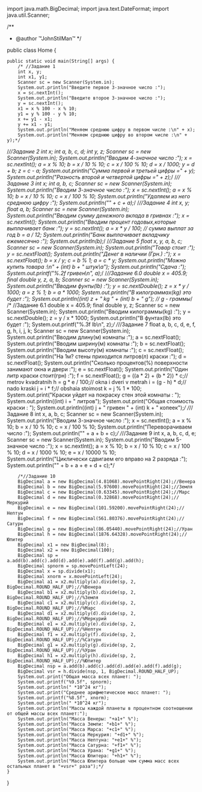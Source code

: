 import java.math.BigDecimal;
import java.text.DateFormat;
import java.util.Scanner;


/**
 * @author ™JohnStilMan™
 */

public class Home {


	public static void main(String[] args) {
		/* //Задание 1
		int x, y;
		int x1, y1;
		Scanner sc = new Scanner(System.in);
		System.out.println("Введите первое 3-значное число :");
		x = sc.nextInt();
		System.out.println("Введите второе 3-значное число :");
		y = sc.nextInt();
		x1 = x % 100 - x % 10;
		y1 = y % 100 - y % 10;
		x += y1 - x1;
		y += x1 - y1;
		System.out.println("Меняем среднюю цифру в первом числе :\n" + x);
		System.out.println("Меняем среднюю цифру во втором числе :\n" + y);*/

 /*//Задание 2
		int x;
		int a, b, c, d;
		int y, z;
		Scanner sc = new Scanner(System.in);
		System.out.println("Вводим 4-значное число :");
		x = sc.nextInt();
		a = x % 10;
		b = x / 10 % 10;
		c = x / 100 % 10;
		d = x / 1000;
		y = d + b;
		z = c - a;
		System.out.println("Сумма первой и третьей цифры =" + y);
		System.out.println("Разность второй и четвертой цифры =" + z);*/
 /*//Задание 3
		int x;
		int a, b, c;
		Scanner sc = new Scanner(System.in);
		System.out.println("Вводим 3-значное число :");
		x = sc.nextInt();
		a = x % 10;
		b = x / 10 % 10;
		c = x / 100 % 10;
		System.out.println("Удаляем из него среднюю цифру :");
		System.out.println("" + c + a);*/
 /*//Задание 4
		int x, y;
		float a, b;
		Scanner sc = new Scanner(System.in);
		System.out.println("Вводим сумму денежного вклада в гривнах :");
		x = sc.nextInt();
		System.out.println("Вводим процент годовых,которые выплачивает банк :");
		y = sc.nextInt();
		a = x * y / 100; // сумма выплат за год
		b = a / 12;
		System.out.println("Банк выплачивает вкладчику ежемесячно :");
		System.out.println(b);*/
 /*//Задание 5
		float x, y, a, b, c;
		Scanner sc = new Scanner(System.in);
		System.out.println("Товар стоит :");
		y = sc.nextFloat();
		System.out.println("Денег в наличии (Грн.) :");
		x = sc.nextFloat();
		b = x / y;
		c = b % 1;
		a = c * y;
		System.out.println("Можно купить товара :\n" + (int) b + " штук\\a");
		System.out.println("Сдача :");
		System.out.printf("%.2f гривен\n", a);*/
 /*//Задание 6.0
		double x = 405.9;
		final double y, z, a, b;
		Scanner sc = new Scanner(System.in);
		System.out.println("Вводим фунты(lb) :");
		y = sc.nextDouble();
		z = x * y / 1000;
		a = z % 1;
		b = a * 1000;
		System.out.println("В килограммах(kg) это будет :");
		System.out.println((int) z + " kg " + (int) b + " g"); // g - граммы*/
/* //Задание 6.1
		double x = 405.9;
		final double y, z;
		Scanner sc = new Scanner(System.in);
		System.out.println("Вводим килограммы(kg) :");
		y = sc.nextDouble();
		z = y / x * 1000;
		System.out.println("В фунтах(lb) это будет :");
		System.out.printf("%.3f lb\n", z);*/
 /*//Задание 7
		float a, b, c, d, e, f, g, h, i, j, k;
		Scanner sc = new Scanner(System.in);
		System.out.println("Вводим длину(м) комнаты :");
		a = sc.nextFloat();
		System.out.println("Вводим ширину(м) комнаты :");
		b = sc.nextFloat();
		System.out.println("Вводим высоту(м) комнаты :");
		c = sc.nextFloat();
		System.out.println("На 1м? стены приходится литров(л) краски :");
		d = sc.nextFloat();
		System.out.println("Сколько процентов(%) поверхности занимают окна и двери :");
		e = sc.nextFloat();
		System.out.println("Один литр краски стоит(грн) :");
		f = sc.nextFloat();
		g = ((a * 2) + (b * 2)) * c;// metrov kvadratnih
		h = g * e / 100;// okna i dveri v metrah
		i = (g - h) * d;// nado kraski
		j = i * f;// obshaia stoimost
		k = j % 1 * 100;
		System.out.print("Краски уйдет на покраску стен этой комнаты : ");
		System.out.println((int) i + " литров");
		System.out.print("Общая стоимость краски : ");
		System.out.println((int) j + " гривен " + (int) k + " копеек");*/
 /*//Задание 8
		int x, a, b, c;
		Scanner sc = new Scanner(System.in);
		System.out.println("Вводим 3-значное число :");
		x = sc.nextInt();
		a = x % 10;
		b = x / 10 % 10;
		c = x / 100 % 10;
		System.out.println("Переворачиваем число :");
		System.out.println("" + a + b + c);*/
 /*//Задание 9 
		int x, a, b, c, d, e;
		Scanner sc = new Scanner(System.in);
		System.out.println("Вводим 5-значное число :");
		x = sc.nextInt();
		a = x % 10;
		b = x / 10 % 10;
		c = x / 100 % 10;
		d = x / 1000 % 10;
		e = x / 10000 % 10;
		System.out.println("Циклически сдвигаем его вправо на 2 разряда :");
		System.out.println("" + b + a + e + d + c);*/
       
        /*//Задание 10 
        BigDecimal a = new BigDecimal(4.81068).movePointRight(24);//Венера
        BigDecimal b = new BigDecimal(5.97600).movePointRight(24);//Земля
        BigDecimal c = new BigDecimal(0.63345).movePointRight(24);//Марс
        BigDecimal d = new BigDecimal(0.32868).movePointRight(24);//Меркурий
        BigDecimal e = new BigDecimal(101.59200).movePointRight(24);//Нептун
        BigDecimal f = new BigDecimal(561.80376).movePointRight(24);//Сатурн
        BigDecimal g = new BigDecimal(86.05440).movePointRight(24);//Уран
        BigDecimal h = new BigDecimal(1876.64328).movePointRight(24);//Юпитер
        BigDecimal x1 = new BigDecimal(8);
        BigDecimal x2 = new BigDecimal(100);
        BigDecimal sp = a.add(b).add(c).add(d).add(e).add(f).add(g).add(h);
        BigDecimal spnorm = sp.movePointLeft(24);
        BigDecimal x = sp.divide(x1);
        BigDecimal xnorm = x.movePointLeft(24);
        BigDecimal a1 = x2.multiply(a).divide(sp, 2, BigDecimal.ROUND_HALF_UP);//%Венера
        BigDecimal b1 = x2.multiply(b).divide(sp, 2, BigDecimal.ROUND_HALF_UP);//%Земля
        BigDecimal c1 = x2.multiply(c).divide(sp, 2, BigDecimal.ROUND_HALF_UP);//%Марс
        BigDecimal d1 = x2.multiply(d).divide(sp, 2, BigDecimal.ROUND_HALF_UP);//%Меркурий
        BigDecimal e1 = x2.multiply(e).divide(sp, 2, BigDecimal.ROUND_HALF_UP);//%Нептун
        BigDecimal f1 = x2.multiply(f).divide(sp, 2, BigDecimal.ROUND_HALF_UP);//%Сатурн
        BigDecimal g1 = x2.multiply(g).divide(sp, 2, BigDecimal.ROUND_HALF_UP);//%Уран
        BigDecimal h1 = x2.multiply(h).divide(sp, 2, BigDecimal.ROUND_HALF_UP);//%Юпитер
        BigDecimal nsp = a.add(b).add(c).add(d).add(e).add(f).add(g);
        BigDecimal vsr = h.divide(nsp, 1, BigDecimal.ROUND_HALF_UP);
        System.out.print("Общая масса всех планет: ");
        System.out.printf("%9.5f", spnorm);
        System.out.println(" *10^24 кг");
        System.out.print("Среднее арифметическое масс планет: ");
        System.out.printf("%8.5f", xnorm);
        System.out.println(" *10^24 кг");
        System.out.println("Массы каждой планеты в процентном соотношении от общей массы всех планет:");
        System.out.println("Масса Венеры: "+a1+" %");
        System.out.println("Масса Земли: "+b1+" %");
        System.out.println("Масса Марса: "+c1+" %");
        System.out.println("Масса Меркурия: "+d1+" %");
        System.out.println("Масса Нептуна: "+e1+" %");
        System.out.println("Масса Сатурна: "+f1+" %");
        System.out.println("Масса Урана: "+g1+" %");
        System.out.println("Масса Юпитера: "+h1+" %");
        System.out.println("Масса Юпитера больше чем сумма масс всех остальных планет в "+vsr+" раза");*/
	}

}
